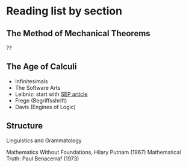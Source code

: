 # Reading list by section

## The Method of Mechanical Theorems
??

## The Age of Calculi
* Infinitesimals
* The Software Arts
* Leibniz: start with [SEP article](https://plato.stanford.edu/entries/leibniz/)
* Frege (Begriffsshrift)
* Davis (Engines of Logic)

## Structure

Linguistics and Grammatology

Mathematics Without Foundations, Hilary Putnam (1967)
Mathematical Truth: Paul Benacerraf (1973)



